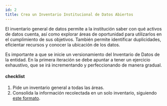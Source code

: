 ```yaml
---
id: 2
title: Crea un Inventario Institucional de Datos Abiertos
---
```


El inventario general de datos permite a la institución saber con qué activos de datos cuenta, así como explorar áreas de oportunidad para utilizarlos en el cumplimiento de sus objetivos. También permite identificar duplicidades, eficientar recursos y conocer la ubicación de los datos.

Es importante a que se inicie un versionamiento del Inventario de Datos de la entidad. En la primera iteración se debe apuntar a tener un ejercicio exhaustivo, que se irá incrementando y perfeccionando de manera gradual.

#### checklist
1. Pide un inventario general a todas las áreas.
2. Consolida la información recolectada en un solo inventario, siguiendo
   [este formato](https://docs.google.com/spreadsheets/d/1NsLrTVkp0mNQ-E-erhtuVJCXcIuOSdWKGpiZU_4CCDg/edit?usp=sharing).

